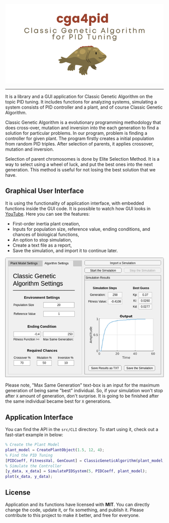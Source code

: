 ![](https://raw.githubusercontent.com/electricalgorithm/ClassicGeneticAlgorithm4PID/main/doc/cga4pid%20Banner%20x2.png)

---

It is a library and a GUI application for Classic Genetic Algorithm on the topic PID tuning. It includes functions for analyzing systems, simulating a system consists of PID controller and a plant, and of course Classic Genetic Algorithm.

Classic Genetic Algorithm is a evolutionary programming methodology that does cross-over, mutation and inversion into the each generation to find a solution for particular problems. In our program, problem is finding a controller for given plant. The program firstly creates a initial population from random PID triples. After selection of parents, it applies crossover, mutation and inversion.

Selection of parent chromosomes is done by Elite Selection Method. It is a way to select using a wheel of luck, and put the best ones into the next generation. This method is useful for not losing the best solution that we have.

## Graphical User Interface

It is using the functionality of application interface, with embedded functions inside the GUI code. It is possible to watch how GUI looks in [YouTube](https://youtu.be/aWHEwL5mfgc). Here you can see the features:

* First-order inertia plant creation,
* Inputs for population size, reference value, ending conditions, and chances of biological functions,
* An option to stop simulation,
* Create a text file as a report,
* Save the simulation, and import it to continue later.

<img src="https://raw.githubusercontent.com/electricalgorithm/ClassicGeneticAlgorithm4PID/main/doc/ScreenShot.png" style="zoom:80%;" />

Please note, "Max Same Generation" text-box is an input for the maximum generation of being same "best" individual. So, if your simulation won't stop after `X` amount of generation, don't surprise.  It is going to be finished after the same individual became best for `X` generations.

## Application Interface

You can find the API in the `src/CLI` directory. To start using it, check out a fast-start example in below:

```matlab
% Create the Plant Model
plant_model = CreatePlantObject(1.5, 12, 4);
% Find the PID Tuning
[PIDCoeff, FitnessVal, GenCount] = ClassicGeneticAlgorithm(plant_model, 20, 5, -0.4, 25, 0.5, 0.5, 0.5);
% Simulate the Controller
[y_data, x_data] = SimulatePIDSystem(5, PIDCoeff, plant_model);
plot(x_data, y_data);
```

## License

Application and its functions have licensed with **MIT**. You can directly change the code, update it, or fix something, and publish it. Please contribute to this project to make it better, and free for everyone.
